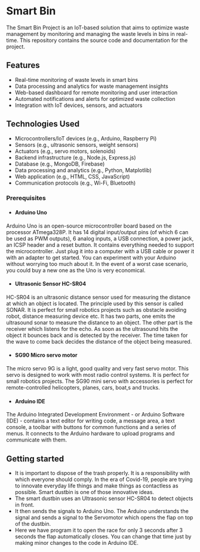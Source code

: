 # Smart Bin

The Smart Bin Project is an IoT-based solution that aims to optimize waste management by monitoring and managing the waste levels in bins in real-time. This repository contains the source code and documentation for the project.

## Features

- Real-time monitoring of waste levels in smart bins
- Data processing and analytics for waste management insights
- Web-based dashboard for remote monitoring and user interaction
- Automated notifications and alerts for optimized waste collection
- Integration with IoT devices, sensors, and actuators

## Technologies Used

- Microcontrollers/IoT devices (e.g., Arduino, Raspberry Pi)
- Sensors (e.g., ultrasonic sensors, weight sensors)
- Actuators (e.g., servo motors, solenoids)
- Backend infrastructure (e.g., Node.js, Express.js)
- Database (e.g., MongoDB, Firebase)
- Data processing and analytics (e.g., Python, Matplotlib)
- Web application (e.g., HTML, CSS, JavaScript)
- Communication protocols (e.g., Wi-Fi, Bluetooth)

### Prerequisites

- #### Arduino Uno
Arduino Uno is an open-source microcontroller board based on the processor ATmega328P. It has 14 digital input/output pins (of which 6 can be used as PWM outputs), 6 analog inputs, a USB connection, a power jack, an ICSP header and a reset button. It contains everything needed to support the microcontroller. Just plug it into a computer with a USB cable or power it with an adapter to get started. You can experiment with your Arduino without worrying too much about it. In the event of a worst case scenario, you could buy a new one as the Uno is very economical.
- #### Ultrasonic Sensor HC-SR04
HC-SR04 is an ultrasonic distance sensor used for measuring the distance at which an object is located. The principle used by this sensor is called SONAR. It is perfect for small robotics projects such as obstacle avoiding robot, distance measuring device etc. It has two parts, one emits the ultrasound sonar to measure the distance to an object. The other part is the receiver which listens for the echo. As soon as the ultrasound hits the object it bounces back and is detected by the receiver. The time taken for the wave to come back decides the distance of the object being measured.
- #### SG90 Micro servo motor
The micro servo 9G is a light, good quality and very fast servo motor. This servo is designed to work with most radio control systems. It is perfect for small robotics projects. The SG90 mini servo with accessories is perfect for remote-controlled helicopters, planes, cars, boat,s and trucks.
- #### Arduino IDE
The Arduino Integrated Development Environment - or Arduino Software (IDE) - contains a text editor for writing code, a message area, a text console, a toolbar with buttons for common functions and a series of menus. It connects to the Arduino hardware to upload programs and communicate with them.

## Getting started

- It is important to dispose of the trash properly. It is a responsibility with which everyone should comply. In the era of Covid-19, people are trying to innovate everyday life things and make things as contactless as possible. Smart dustbin is one of those innovative ideas.  
- The smart dustbin uses an Ultrasonic sensor HC-SR04 to detect objects in front. 
- It then sends the signals to Arduino Uno. The Arduino understands the signal and sends a signal to the Servomotor which opens the flap on top of the dustbin.
- Here we have program it to open the race for only 3 seconds after 3 seconds the flap automatically closes. You can change that time just by making minor changes to the code in Arduino IDE.


